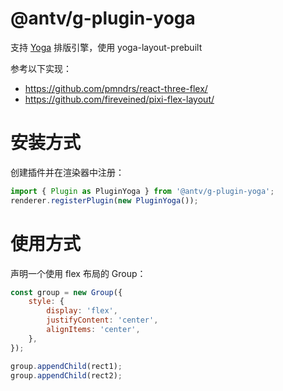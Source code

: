 # @antv/g-plugin-yoga

支持 [Yoga](https://yogalayout.com/) 排版引擎，使用 yoga-layout-prebuilt

参考以下实现：

-   https://github.com/pmndrs/react-three-flex/
-   https://github.com/fireveined/pixi-flex-layout/

# 安装方式

创建插件并在渲染器中注册：

```js
import { Plugin as PluginYoga } from '@antv/g-plugin-yoga';
renderer.registerPlugin(new PluginYoga());
```

# 使用方式

声明一个使用 flex 布局的 Group：

```js
const group = new Group({
    style: {
        display: 'flex',
        justifyContent: 'center',
        alignItems: 'center',
    },
});

group.appendChild(rect1);
group.appendChild(rect2);
```
